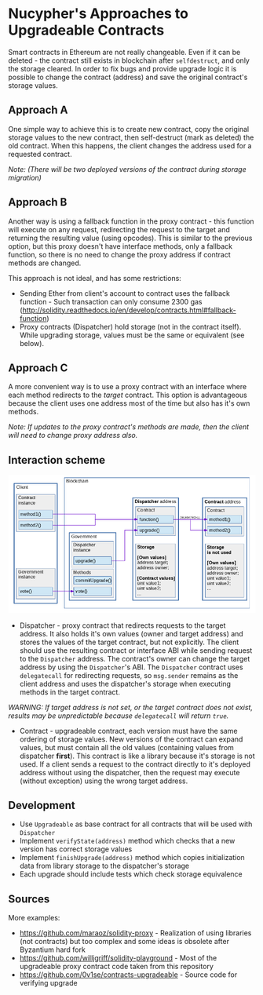 # Nucypher's Approaches to Upgradeable Contracts

Smart contracts in Ethereum are not really changeable.
Even if it can be deleted - the contract still exists in blockchain after `selfdestruct`, and only the storage cleared.
In order to fix bugs and provide upgrade logic it is possible to change the contract (address) and save the original contract's storage values.


## Approach A

One simple way to achieve this is to create new contract, copy the original storage values to the new contract, then self-destruct (mark as deleted) the old contract.
When this happens, the client changes the address used for a requested contract.

*Note: (There will be two deployed versions of the contract during storage migration)*


## Approach B

Another way is using a fallback function in the proxy contract - this function will execute on any request, redirecting the request to the target and returning the resulting value (using opcodes).
This is similar to the previous option, but this proxy doesn't have interface methods, only a fallback function, so there is no need to change the proxy address if contract methods are changed.

This approach is not ideal, and has some restrictions:

* Sending Ether from client's account to contract uses the fallback function - Such transaction can only consume 2300 gas (http://solidity.readthedocs.io/en/develop/contracts.html#fallback-function)
* Proxy contracts (Dispatcher) hold storage (not in the contract itself). While upgrading storage, values must be the same or equivalent (see below).


## Approach C

A more convenient way is to use a proxy contract with an interface where each method redirects to the *target* contract.
This option is advantageous because the client uses one address most of the time but also has it's own methods.

*Note: If updates to the proxy contract's methods are made, then the client will need to change proxy address also.*


## Interaction scheme

![Interaction scheme](../.static/img/Dispatcher.png)

* Dispatcher - proxy contract that redirects requests to the target address.
It also holds it's own values (owner and target address) and stores the values of the target contract, but not explicitly.
The client should use the resulting contract or interface ABI while sending request to the `Dispatcher` address.
The contract's owner can change the target address by using the `Dispatcher`'s ABI.
The `Dispatcher` contract uses `delegatecall` for redirecting requests, so `msg.sender` remains as the client address
and uses the dispatcher's storage when executing methods in the target contract.

*WARNING: If target address is not set, or the target contract does not exist, results may be unpredictable because `delegatecall` will return `true`.*

* Contract - upgradeable contract, each version must have the same ordering of storage values.
New versions of the contract can expand values, but must contain all the old values (containing values from dispatcher **first**).
This contract is like a library because it's storage is not used.
If a client sends a request to the contract directly to it's deployed address without using the dispatcher,
then the request may execute (without exception) using the wrong target address.



## Development

* Use `Upgradeable` as base contract for all contracts that will be used with `Dispatcher`
* Implement `verifyState(address)` method which checks that a new version has correct storage values
* Implement `finishUpgrade(address)` method which copies initialization data from library storage to the dispatcher's storage
* Each upgrade should include tests which check storage equivalence


## Sources

More examples:
* https://github.com/maraoz/solidity-proxy - Realization of using libraries (not contracts) but too complex and some ideas is obsolete after Byzantium hard fork
* https://github.com/willjgriff/solidity-playground - Most of the upgradeable proxy contract code taken from this repository
* https://github.com/0v1se/contracts-upgradeable - Source code for verifying upgrade
